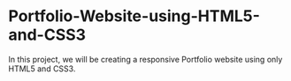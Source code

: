 # Portfolio-Website-using-HTML5-and-CSS3
In this project, we will be creating a responsive Portfolio website using only HTML5 and CSS3.
